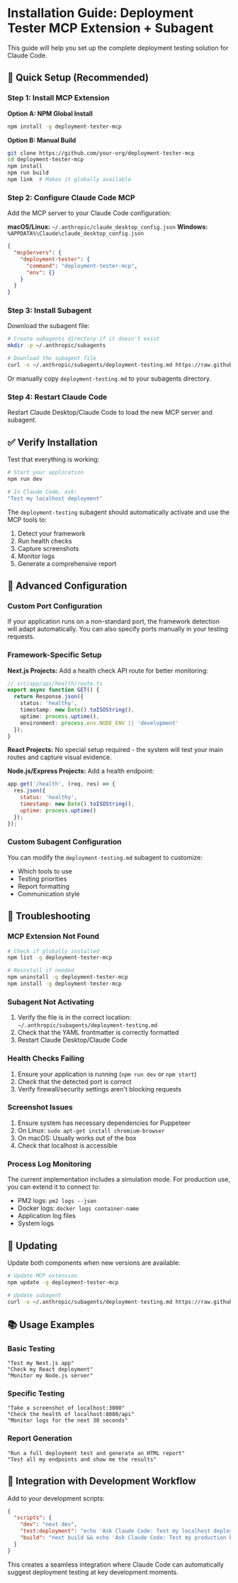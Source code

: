 # Installation Guide: Deployment Tester MCP Extension + Subagent

This guide will help you set up the complete deployment testing solution for Claude Code.

## 🚀 Quick Setup (Recommended)

### Step 1: Install MCP Extension

**Option A: NPM Global Install**
```bash
npm install -g deployment-tester-mcp
```

**Option B: Manual Build**
```bash
git clone https://github.com/your-org/deployment-tester-mcp
cd deployment-tester-mcp
npm install
npm run build
npm link  # Makes it globally available
```

### Step 2: Configure Claude Code MCP

Add the MCP server to your Claude Code configuration:

**macOS/Linux:** `~/.anthropic/claude_desktop_config.json`
**Windows:** `%APPDATA%\Claude\claude_desktop_config.json`

```json
{
  "mcpServers": {
    "deployment-tester": {
      "command": "deployment-tester-mcp",
      "env": {}
    }
  }
}
```

### Step 3: Install Subagent

Download the subagent file:
```bash
# Create subagents directory if it doesn't exist
mkdir -p ~/.anthropic/subagents

# Download the subagent file
curl -o ~/.anthropic/subagents/deployment-testing.md https://raw.githubusercontent.com/your-org/deployment-tester-mcp/main/deployment-testing.md
```

Or manually copy `deployment-testing.md` to your subagents directory.

### Step 4: Restart Claude Code

Restart Claude Desktop/Claude Code to load the new MCP server and subagent.

## ✅ Verify Installation

Test that everything is working:

```bash
# Start your application
npm run dev

# In Claude Code, ask:
"Test my localhost deployment"
```

The `deployment-testing` subagent should automatically activate and use the MCP tools to:
1. Detect your framework
2. Run health checks
3. Capture screenshots  
4. Monitor logs
5. Generate a comprehensive report

## 🔧 Advanced Configuration

### Custom Port Configuration

If your application runs on a non-standard port, the framework detection will adapt automatically. You can also specify ports manually in your testing requests.

### Framework-Specific Setup

**Next.js Projects:**
Add a health check API route for better monitoring:

```typescript
// src/app/api/health/route.ts
export async function GET() {
  return Response.json({
    status: 'healthy',
    timestamp: new Date().toISOString(),
    uptime: process.uptime(),
    environment: process.env.NODE_ENV || 'development'
  });
}
```

**React Projects:**
No special setup required - the system will test your main routes and capture visual evidence.

**Node.js/Express Projects:**
Add a health endpoint:

```javascript
app.get('/health', (req, res) => {
  res.json({
    status: 'healthy',
    timestamp: new Date().toISOString(),
    uptime: process.uptime()
  });
});
```

### Custom Subagent Configuration

You can modify the `deployment-testing.md` subagent to customize:
- Which tools to use
- Testing priorities
- Report formatting
- Communication style

## 🐛 Troubleshooting

### MCP Extension Not Found

```bash
# Check if globally installed
npm list -g deployment-tester-mcp

# Reinstall if needed
npm uninstall -g deployment-tester-mcp
npm install -g deployment-tester-mcp
```

### Subagent Not Activating

1. Verify the file is in the correct location: `~/.anthropic/subagents/deployment-testing.md`
2. Check that the YAML frontmatter is correctly formatted
3. Restart Claude Desktop/Claude Code

### Health Checks Failing

1. Ensure your application is running (`npm run dev` or `npm start`)
2. Check that the detected port is correct
3. Verify firewall/security settings aren't blocking requests

### Screenshot Issues

1. Ensure system has necessary dependencies for Puppeteer
2. On Linux: `sudo apt-get install chromium-browser`
3. On macOS: Usually works out of the box
4. Check that localhost is accessible

### Process Log Monitoring

The current implementation includes a simulation mode. For production use, you can extend it to connect to:
- PM2 logs: `pm2 logs --json`
- Docker logs: `docker logs container-name`
- Application log files
- System logs

## 🔄 Updating

Update both components when new versions are available:

```bash
# Update MCP extension
npm update -g deployment-tester-mcp

# Update subagent
curl -o ~/.anthropic/subagents/deployment-testing.md https://raw.githubusercontent.com/your-org/deployment-tester-mcp/main/deployment-testing.md
```

## 📚 Usage Examples

### Basic Testing
```
"Test my Next.js app"
"Check my React deployment"
"Monitor my Node.js server"
```

### Specific Testing
```
"Take a screenshot of localhost:3000"
"Check the health of localhost:8080/api"
"Monitor logs for the next 30 seconds"
```

### Report Generation
```
"Run a full deployment test and generate an HTML report"
"Test all my endpoints and show me the results"
```

## 🤝 Integration with Development Workflow

Add to your development scripts:

```json
{
  "scripts": {
    "dev": "next dev",
    "test:deployment": "echo 'Ask Claude Code: Test my localhost deployment'",
    "build": "next build && echo 'Ask Claude Code: Test my production build'"
  }
}
```

This creates a seamless integration where Claude Code can automatically suggest deployment testing at key development moments.